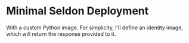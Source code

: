 # Minimal Seldon Deployment

With a custom Python image. For simplicity, I'll define an identity image, which will return the response provided to it.
